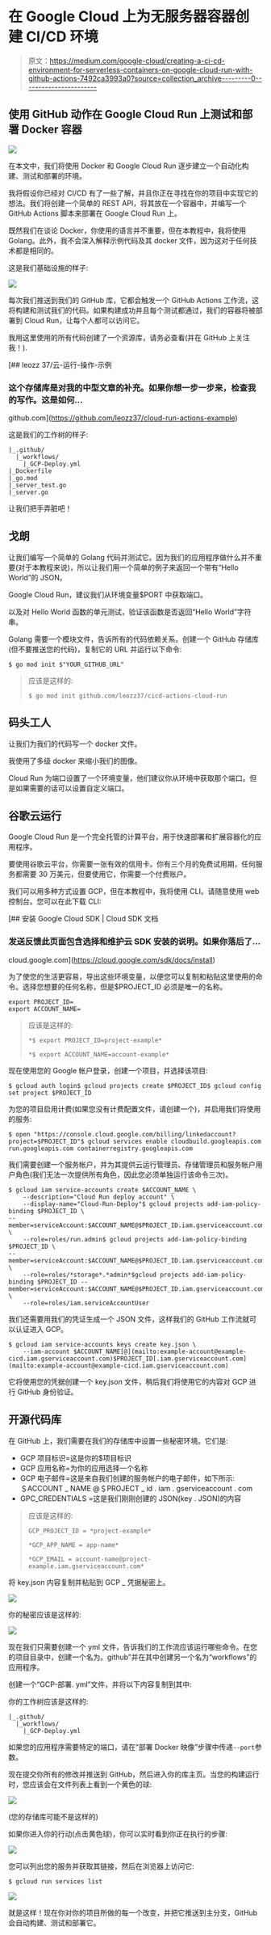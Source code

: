 # 在 Google Cloud 上为无服务器容器创建 CI/CD 环境

> 原文：<https://medium.com/google-cloud/creating-a-ci-cd-environment-for-serverless-containers-on-google-cloud-run-with-github-actions-7492ca3993a0?source=collection_archive---------0----------------------->

## 使用 GitHub 动作在 Google Cloud Run 上测试和部署 Docker 容器

![](img/f18e994b6a691731f279321487983365.png)

在本文中，我们将使用 Docker 和 Google Cloud Run 逐步建立一个自动化构建、测试和部署的环境。

我将假设你已经对 CI/CD 有了一些了解，并且你正在寻找在你的项目中实现它的想法。我们将创建一个简单的 REST API，将其放在一个容器中，并编写一个 GitHub Actions 脚本来部署在 Google Cloud Run 上。

既然我们在谈论 Docker，你使用的语言并不重要，但在本教程中，我将使用 Golang。此外，我不会深入解释示例代码及其 docker 文件，因为这对于任何技术都是相同的。

这是我们基础设施的样子:

![](img/e15694ea1d4fe012e7b3e37d8c69f62c.png)

每次我们推送到我们的 GitHub 库，它都会触发一个 GitHub Actions 工作流，这将构建和测试我们的代码。如果构建成功并且每个测试都通过，我们的容器将被部署到 Cloud Run，让每个人都可以访问它。

我用这里使用的所有代码创建了一个资源库，请务必查看(并在 GitHub 上关注我！).

[](https://github.com/leozz37/cloud-run-actions-example) [## leozz 37/云-运行-操作-示例

### 这个存储库是对我的中型文章的补充。如果你想一步一步来，检查我的写作。这是如何…

github.com](https://github.com/leozz37/cloud-run-actions-example) 

这是我们的工作树的样子:

```
|_.github/
  |_workflows/
    |_GCP-Deploy.yml
|_Dockerfile
|_go.mod
|_server_test.go
|_server.go
```

让我们把手弄脏吧！

## 戈朗

让我们编写一个简单的 Golang 代码并测试它。因为我们的应用程序做什么并不重要(对于本教程来说)，所以让我们用一个简单的例子来返回一个带有“Hello World”的 JSON。

Google Cloud Run，建议我们从环境变量$PORT 中获取端口。

以及对 Hello World 函数的单元测试，验证该函数是否返回“Hello World”字符串。

Golang 需要一个模块文件，告诉所有的代码依赖关系。创建一个 GitHub 存储库(但不要推送您的代码)，复制它的 URL 并运行以下命令:

```
$ go mod init $"YOUR_GITHUB_URL"
```

> 应该是这样的:
> 
> `$ go mod init github.com/leozz37/cicd-actions-cloud-run`

## 码头工人

让我们为我们的代码写一个 docker 文件。

我使用了多级 docker 来缩小我们的图像。

Cloud Run 为端口设置了一个环境变量，他们建议你从环境中获取那个端口。但是如果需要的话可以设置自定义端口。

## 谷歌云运行

Google Cloud Run 是一个完全托管的计算平台，用于快速部署和扩展容器化的应用程序。

要使用谷歌云平台，你需要一张有效的信用卡。你有三个月的免费试用期，任何服务都需要 30 万美元，但要使用它，你需要一个付费账户。

我们可以用多种方式设置 GCP，但在本教程中，我将使用 CLI。请随意使用 web 控制台。您可以在此下载 CLI:

[](https://cloud.google.com/sdk/docs/install) [## 安装 Google Cloud SDK | Cloud SDK 文档

### 发送反馈此页面包含选择和维护云 SDK 安装的说明。如果你落后了…

cloud.google.com](https://cloud.google.com/sdk/docs/install) 

为了使您的生活更容易，导出这些环境变量，以便您可以复制和粘贴这里使用的命令。选择您想要的任何名称，但是$PROJECT_ID 必须是唯一的名称。

```
export PROJECT_ID=
export ACCOUNT_NAME=
```

> 应该是这样的:
> 
> `*$ export PROJECT_ID=project-example*`
> 
> `*$ export ACCOUNT_NAME=account-example*`

现在使用您的 Google 帐户登录，创建一个项目，并选择该项目:

```
$ gcloud auth login$ gcloud projects create $PROJECT_ID$ gcloud config set project $PROJECT_ID
```

为您的项目启用计费(如果您没有计费配置文件，请创建一个)，并启用我们将使用的服务:

```
$ open "https://console.cloud.google.com/billing/linkedaccount?project=$PROJECT_ID"$ gcloud services enable cloudbuild.googleapis.com run.googleapis.com containerregistry.googleapis.com
```

我们需要创建一个服务帐户，并为其提供云运行管理员、存储管理员和服务帐户用户角色(我们无法一次提供所有角色，因此您必须单独运行该命令三次)。

```
$ gcloud iam service-accounts create $ACCOUNT_NAME \
    --description="Cloud Run deploy account" \
    --display-name="Cloud-Run-Deploy"$ gcloud projects add-iam-policy-binding $PROJECT_ID \
--member=serviceAccount:$ACCOUNT_NAME@$PROJECT_ID.iam.gserviceaccount.com \
    --role=roles/run.admin$ gcloud projects add-iam-policy-binding $PROJECT_ID \
--member=serviceAccount:$ACCOUNT_NAME@$PROJECT_ID.iam.gserviceaccount.com \
    --role=roles/*storage*.*admin*$gcloud projects add-iam-policy-binding $PROJECT_ID --member=serviceAccount:$ACCOUNT_NAME@$PROJECT_ID.iam.gserviceaccount.com \
    --role=roles/iam.serviceAccountUser
```

我们还需要用我们的凭证生成一个 JSON 文件，这样我们的 GitHub 工作流就可以认证进入 GCP。

```
$ gcloud iam service-accounts keys create key.json \
    --iam-account $ACCOUNT_NAME[@](mailto:example-account@example-cicd.iam.gserviceaccount.com)$PROJECT_ID[.iam.gserviceaccount.com](mailto:example-account@example-cicd.iam.gserviceaccount.com)
```

它将使用您的凭据创建一个 key.json 文件，稍后我们将使用它的内容对 GCP 进行 GitHub 身份验证。

## 开源代码库

在 GitHub 上，我们需要在我们的存储库中设置一些秘密环境。它们是:

*   GCP 项目标识=这是你的$项目标识
*   GCP 应用名称=为你的应用选择一个名称
*   GCP 电子邮件=这是来自我们创建的服务帐户的电子邮件，如下所示:＄ACCOUNT _ NAME @＄PROJECT _ id . iam . gserviceaccount . com
*   GPC_CREDENTIALS =这是我们刚刚创建的 JSON(key . JSON)的内容

> 应该是这样的:
> 
> `GCP_PROJECT_ID = *project-example*`
> 
> `*GCP_APP_NAME = app-name*`
> 
> `*GCP_EMAIL = account-name@project-example.iam.gserviceaccount.com*`

将 key.json 内容复制并粘贴到 GCP _ 凭据秘密上。

![](img/d28906405391bc13133f0ab4b5f8c6c5.png)

你的秘密应该是这样的:

![](img/75c862c312eb029a3fca760444d27a11.png)

现在我们只需要创建一个 yml 文件，告诉我们的工作流应该运行哪些命令。在您的项目目录中，创建一个名为。github”并在其中创建另一个名为“workflows”的应用程序。

创建一个“GCP-部署. yml”文件，并将以下内容复制到其中:

你的工作树应该是这样的:

```
|_.github/
  |_workflows/
    |_GCP-Deploy.yml
```

如果您的应用程序需要特定的端口，请在“部署 Docker 映像”步骤中传递`--port`参数。

现在提交你所有的修改并推送到 GitHub，然后进入你的库主页。当您的构建运行时，您应该会在文件列表上看到一个黄色的球:

![](img/73cd9e4d1949db7eb2ec1ed5d7e6f4b0.png)

(您的存储库可能不是这样的)

如果你进入你的行动(点击黄色球)，你可以实时看到你正在执行的步骤:

![](img/49765dd573cc73ad529c7dfe74f74294.png)

您可以列出您的服务并获取其链接，然后在浏览器上访问它:

```
$ gcloud run services list
```

![](img/5114ff179b68e8e1185389e631bc6cf3.png)

就是这样！现在你对你的项目所做的每一个改变，并把它推送到主分支，GitHub 会自动构建、测试和部署它。
